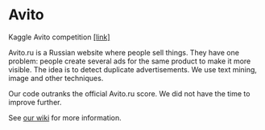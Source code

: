 # Avito
Kaggle Avito competition [[link]](https://www.kaggle.com/c/avito-duplicate-ads-detection)

Avito.ru is a Russian website where people sell things. They have one problem: people create several ads for the same product to make it more visible. The idea is to detect duplicate advertisements. We use text mining, image and other techniques.

Our code outranks the official Avito.ru score. We did not have the time to improve further.

See [our wiki](https://github.com/rpmcruz/avito/wiki) for more information.
